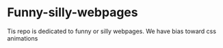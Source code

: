 # Funny-silly-webpages
Tis repo is dedicated to funny or silly webpages. We have bias toward css animations
